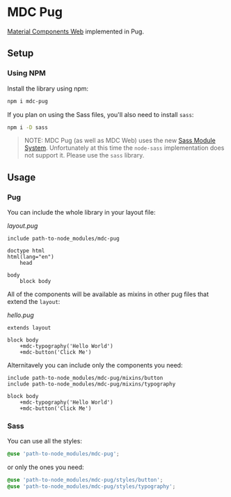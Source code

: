 # MDC Pug

[Material Components Web](https://github.com/material-components/material-components-web) implemented in Pug.

## Setup

### Using NPM

Install the library using npm:

```sh
npm i mdc-pug
```

If you plan on using the Sass files, you'll also need to install `sass`:

```sh
npm i -D sass
```

> NOTE: MDC Pug (as well as MDC Web) uses the new [Sass Module System](https://sass-lang.com/blog/the-module-system-is-launched). Unfortunately at this time the `node-sass` implementation does not support it. Please use the `sass` library.

## Usage

### Pug

You can include the whole library in your layout file:

*layout.pug*
```pug
include path-to-node_modules/mdc-pug

doctype html
html(lang="en")
    head

body
    block body
```

All of the components will be available as mixins in other pug files that extend the `layout`:

*hello.pug*
```pug
extends layout

block body
    +mdc-typography('Hello World')
    +mdc-button('Click Me')
```

Alternitavely you can include only the components you need:

```pug
include path-to-node_modules/mdc-pug/mixins/button
include path-to-node_modules/mdc-pug/mixins/typography

block body
    +mdc-typography('Hello World')
    +mdc-button('Click Me')
```

### Sass

You can use all the styles:

```scss
@use 'path-to-node_modules/mdc-pug';
```

or only the ones you need:

```scss
@use 'path-to-node_modules/mdc-pug/styles/button';
@use 'path-to-node_modules/mdc-pug/styles/typography';
```